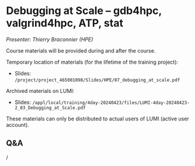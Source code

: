 # Debugging at Scale – gdb4hpc, valgrind4hpc, ATP, stat

*Presenter: Thierry Braconnier (HPE)*

Course materials will be provided during and after the course.

Temporary location of materials (for the lifetime of the training project):

-   Slides: `/project/project_465001098/Slides/HPE/07_debugging_at_scale.pdf`

Archived materials on LUMI:

-   Slides: `/appl/local/training/4day-20240423/files/LUMI-4day-20240423-2_03_Debugging_at_Scale.pdf`

<!--
-   Recording: `/appl/local/training/4day-20240423/files/LUMI-4day-20240423-2_03_Debugging_at_Scale.pdf`
-->

These materials can only be distributed to actual users of LUMI (active user account).

## Q&A

/
